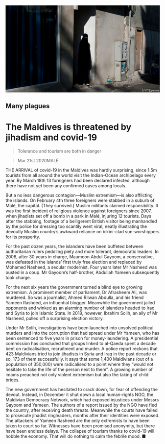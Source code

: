 ![](./images/20200321_ASP502.jpg)

## Many plagues

# The Maldives is threatened by jihadism and covid-19

> Tolerance and tourism are both in danger

> Mar 21st 2020MALÉ

THE ARRIVAL of covid-19 in the Maldives was hardly surprising, since 1.5m tourists from all around the world visit the Indian-Ocean archipelago every year. By March 18th 13 foreigners had been declared infected, although there have not yet been any confirmed cases among locals.

But a no less dangerous contagion—Muslim extremism—is also afflicting the islands. On February 4th three foreigners were stabbed in a suburb of Malé, the capital. (They survived.) Muslim militants claimed responsibility. It was the first incident of religious violence against foreigners since 2007, when jihadists set off a bomb in a park in Malé, injuring 12 tourists. Days after the stabbing, footage of a belligerent British visitor being manhandled by the police for dressing too scantily went viral, neatly illustrating the devoutly Muslim country’s awkward reliance on bikini-clad sun-worshippers for its prosperity.

For the past dozen years, the islanders have been buffeted between authoritarian rulers peddling piety and more tolerant, democratic leaders. In 2008, after 30 years in charge, Maumoon Abdul Gayoom, a conservative, was defeated in the islands’ first truly free election and replaced by Mohamed Nasheed, a secular modernist. Four years later Mr Nasheed was ousted in a coup. Mr Gayoom’s half-brother, Abdullah Yameen subsequently took charge.

For the next six years the government turned a blind eye to growing extremism. A prominent member of parliament, Dr Afrasheem Ali, was murdered. So was a journalist, Ahmed Rilwan Abdulla, and his friend Yameen Rasheed, an influential blogger. Meanwhile the government jailed opponents and winked as an alarming number of islanders headed to Iraq and Syria to join Islamic State. In 2018, however, Ibrahim Solih, an ally of Mr Nasheed, pulled off a surprising election victory.

Under Mr Solih, investigations have been launched into unsolved political murders and into the corruption that had spread under Mr Yameen, who has been sentenced to five years in prison for money-laundering. A presidential commission has concluded that groups linked to al-Qaeda spent a decade bent on radicalisation, recruitment and murder. A police report reckons that 423 Maldivians tried to join jihadists in Syria and Iraq in the past decade or so, 173 of them successfully. It says that some 1,400 Maldivians (out of a population of 350,000) were radicalised to a point where they “would not hesitate to take the life of the person next to them”. A growing number of imams preached not only violent extremism but also the taking of child brides.

The new government has hesitated to crack down, for fear of offending the devout. Instead, in December it shut down a local human-rights NGO, the Maldivian Democracy Network, which had exposed injustices under Messrs Gayoom and Yameen. The authors of a report issued by the NGO have fled the country, after receiving death threats. Meanwhile the courts have failed to prosecute jihadist ringleaders, months after their identities were exposed. The attackers of Yameen Rasheed are the only extremists to have been taken to court so far. Witnesses have been promised anonymity, but there have been endless delays. The collapse of tourism thanks to covid-19 will hobble the economy. That will do nothing to calm the febrile mood. ■